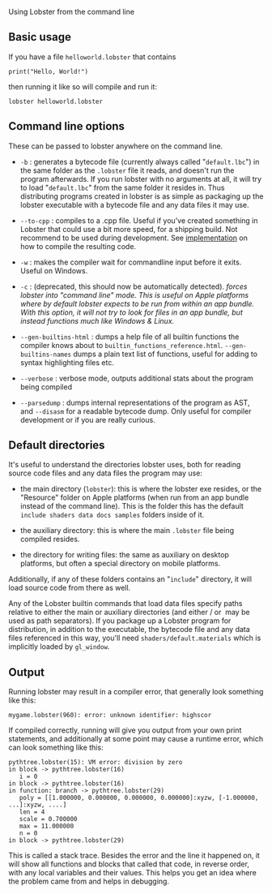 Using Lobster from the command line

Basic usage
-----------

If you have a file `helloworld.lobster` that contains

~~~~~~~~~~~~~~~~~~~~~~~~~~~~~~~~~~~~~~~~~~~~~~~~~~~~~~~~~~~~~~~~~~~~~~~~~~~~~~~~
print("Hello, World!")
~~~~~~~~~~~~~~~~~~~~~~~~~~~~~~~~~~~~~~~~~~~~~~~~~~~~~~~~~~~~~~~~~~~~~~~~~~~~~~~~

then running it like so will compile and run it:

~~~~~~~~~~~~~~~~~~~~~~~~~~~~~~~~~~~~~~~~~~~~~~~~~~~~~~~~~~~~~~~~~~~~~~~~~~~~~~~~
lobster helloworld.lobster
~~~~~~~~~~~~~~~~~~~~~~~~~~~~~~~~~~~~~~~~~~~~~~~~~~~~~~~~~~~~~~~~~~~~~~~~~~~~~~~~

Command line options
--------------------

These can be passed to lobster anywhere on the command line.

-   `-b` : generates a bytecode file (currently always called "`default.lbc`")
    in the same folder as the `.lobster` file it reads, and doesn't run the
    program afterwards. If you run lobster with no arguments at all, it will try
    to load "`default.lbc`" from the same folder it resides in. Thus
    distributing programs created in lobster is as simple as packaging up the
    lobster executable with a bytecode file and any data files it may use.

-   `--to-cpp` : compiles to a .cpp file. Useful if you’ve created something in
    Lobster that could use a bit more speed, for a shipping build. Not recommend
    to be used during development. See [implementation](implementation.html) on
    how to compile the resulting code.

-   `-w` : makes the compiler wait for commandline input before it exits. Useful
    on Windows.

-   `-c` : (deprecated, this should now be automatically detected). *forces
    lobster into "command line" mode. This is useful on Apple platforms where by
    default lobster expects to be run from within an app bundle. With this
    option, it will not try to look for files in an app bundle, but instead
    functions much like Windows & Linux.*

-   `--gen-builtins-html` : dumps a help file of all builtin functions the
    compiler knows about to `builtin_functions_reference.html`.
    `--gen-builtins-names` dumps a plain text list of functions, useful for
    adding to syntax highlighting files etc.

-   `--verbose` : verbose mode, outputs additional stats about the program being
    compiled

-   `--parsedump` : dumps internal representations of the program as AST, and
    `--disasm` for a readable bytecode dump. Only useful for compiler
    development or if you are really curious.

Default directories
-------------------

It's useful to understand the directories lobster uses, both for reading source
code files and any data files the program may use:

-   the main directory (`lobster`): this is where the lobster exe resides, or
    the "Resource" folder on Apple platforms (when run from an app bundle
    instead of the command line). This is the folder this has the default
    `include shaders data docs samples` folders inside of it.

-   the auxiliary directory: this is where the main `.lobster` file being
    compiled resides.

-   the directory for writing files: the same as auxiliary on desktop platforms,
    but often a special directory on mobile platforms.

Additionally, if any of these folders contains an "`include`" directory, it will
load source code from there as well.

Any of the Lobster builtin commands that load data files specify paths relative
to either the main or auxiliary directories (and either / or  may be used as
path separators). If you package up a Lobster program for distribution, in
addition to the executable, the bytecode file and any data files referenced in
this way, you'll need `shaders/default.materials` which is implicitly loaded by
`gl_window`.

Output
------

Running lobster may result in a compiler error, that generally look something
like this:

~~~~~~~~~~~~~~~~~~~~~~~~~~~~~~~~~~~~~~~~~~~~~~~~~~~~~~~~~~~~~~~~~~~~~~~~~~~~~~~~
mygame.lobster(960): error: unknown identifier: highscor
~~~~~~~~~~~~~~~~~~~~~~~~~~~~~~~~~~~~~~~~~~~~~~~~~~~~~~~~~~~~~~~~~~~~~~~~~~~~~~~~

If compiled correctly, running will give you output from your own print
statements, and additionally at some point may cause a runtime error, which can
look something like this:

~~~~~~~~~~~~~~~~~~~~~~~~~~~~~~~~~~~~~~~~~~~~~~~~~~~~~~~~~~~~~~~~~~~~~~~~~~~~~~~~
pythtree.lobster(15): VM error: division by zero
in block -> pythtree.lobster(16)
   i = 0
in block -> pythtree.lobster(16)
in function: branch -> pythtree.lobster(29)
   poly = [[1.000000, 0.000000, 0.000000, 0.000000]:xyzw, [-1.000000, ...]:xyzw, ....]
   len = 4
   scale = 0.700000
   max = 11.000000
   n = 0
in block -> pythtree.lobster(29)
~~~~~~~~~~~~~~~~~~~~~~~~~~~~~~~~~~~~~~~~~~~~~~~~~~~~~~~~~~~~~~~~~~~~~~~~~~~~~~~~

This is called a stack trace. Besides the error and the line it happened on, it
will show all functions and blocks that called that code, in reverse order, with
any local variables and their values. This helps you get an idea where the
problem came from and helps in debugging.
